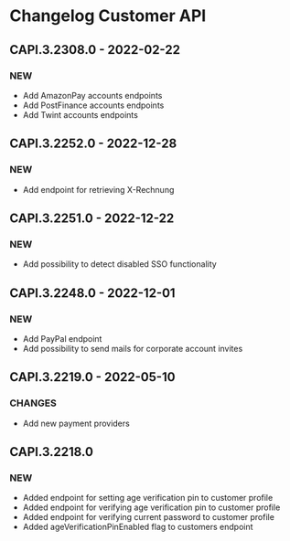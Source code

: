 # Changelog Customer API

## CAPI.3.2308.0 - 2022-02-22
### NEW
* Add AmazonPay accounts endpoints
* Add PostFinance accounts endpoints
* Add Twint accounts endpoints

## CAPI.3.2252.0 - 2022-12-28
### NEW
* Add endpoint for retrieving X-Rechnung

## CAPI.3.2251.0 - 2022-12-22
### NEW
* Add possibility to detect disabled SSO functionality

## CAPI.3.2248.0 - 2022-12-01
### NEW
* Add PayPal endpoint
* Add possibility to send mails for corporate account invites

## CAPI.3.2219.0 - 2022-05-10
### CHANGES
* Add new payment providers

## CAPI.3.2218.0
### NEW
* Added endpoint for setting age verification pin to customer profile
* Added endpoint for verifying age verification pin to customer profile
* Added endpoint for verifying current password to customer profile
* Added ageVerificationPinEnabled flag to customers endpoint
